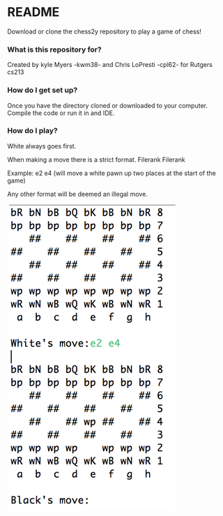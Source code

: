 # README #

Download or clone the chess2y repository to play a game of chess! 

### What is this repository for? ###

Created by kyle Myers -kwm38- and Chris LoPresti -cpl62- for Rutgers cs213

### How do I get set up? ###

Once you have the directory cloned or downloaded to your computer. Compile the code or run it in and IDE.

### How do I play? ###

White always goes first.

When making a move there is a strict format. Filerank Filerank

Example: e2 e4 (will move a white pawn up two places at the start of the game)

Any other format will be deemed an illegal move. 

![Alt text](chessboard.jpg)



